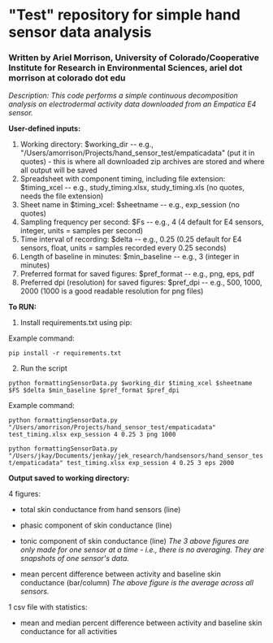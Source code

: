 
# "Test" repository for simple hand sensor data analysis
### Written by Ariel Morrison, University of Colorado/Cooperative Institute for Research in Environmental Sciences, ariel dot morrison at colorado dot edu

*Description: This code performs a simple continuous decomposition analysis on electrodermal activity data downloaded from an Empatica E4 sensor.*

**User-defined inputs:**
1. Working directory: $working_dir  --  e.g., "/Users/amorrison/Projects/hand_sensor_test/empaticadata" (put it in quotes) - this is where all downloaded zip archives are stored and where all output will be saved
2. Spreadsheet with component timing, including file extension: $timing_xcel -- e.g., study_timing.xlsx, study_timing.xls (no quotes, needs the file extension)
3. Sheet name in $timing_xcel: $sheetname -- e.g., exp_session (no quotes)
4. Sampling frequency per second: $Fs  --  e.g., 4 (4 default for E4 sensors, integer, units = samples per second)
5. Time interval of recording: $delta  --  e.g., 0.25 (0.25 default for E4 sensors, float, units = samples recorded every 0.25 seconds)
6. Length of baseline in minutes: $min_baseline  --  e.g., 3 (integer in minutes)
7. Preferred format for saved figures: $pref_format -- e.g., png, eps, pdf
8. Preferred dpi (resolution) for saved figures: $pref_dpi -- e.g., 500, 1000, 2000 (1000 is a good readable resolution for png files)


**To RUN:**

1) Install requirements.txt using pip:

Example command:

`pip install -r requirements.txt`

2) Run the script

`python formattingSensorData.py $working_dir $timing_xcel $sheetname $FS $delta $min_baseline $pref_format $pref_dpi`


Example command:

`python formattingSensorData.py "/Users/amorrison/Projects/hand_sensor_test/empaticadata" test_timing.xlsx exp_session 4 0.25 3 png 1000`


`python formattingSensorData.py "/Users/jkay/Documents/jenkay/jek_research/handsensors/hand_sensor_test/empaticadata" test_timing.xlsx exp_session 4 0.25 3 eps 2000`


**Output saved to working directory:**

4 figures:
- total skin conductance from hand sensors (line)
- phasic component of skin conductance (line)
- tonic component of skin conductance (line)
*The 3 above figures are only made for one sensor at a time - i.e., there is no averaging. They are snapshots of one sensor's data.*

- mean percent difference between activity and baseline skin conductance (bar/column)
*The above figure is the average across all sensors.*


1 csv file with statistics:
- mean and median percent difference between activity and baseline skin conductance for all activities
